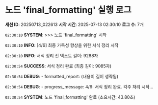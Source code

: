 # 노드 'final_formatting' 실행 로그

**세션 ID**: 20250713_022613
**시작 시간**: 2025-07-13 02:30:10
**로그 수**: 7개

`02:30:10` **SYSTEM**: >>> 노드 'final_formatting' 시작

`02:30:10` **INFO**: [4/6] 최종 가독성 향상을 위한 서식 정리 시작

`02:30:10` **INFO**: 서식 정리 전 텍스트 길이: 9288자

`02:30:54` **SUCCESS**: 서식 정리 완료 (최종 길이: 9085자)

`02:30:54` **DEBUG**:   - formatted_report: (내용이 길어 생략됨)

`02:30:54` **DEBUG**:   - progress_message: 4/6: 서식 정리 완료. 각주 처리 시작...

`02:30:54` **SYSTEM**: 노드 'final_formatting' 완료 (소요시간: 43.80초)

